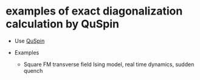 # examples of exact diagonalization calculation by QuSpin

* Use [QuSpin](https://github.com/weinbe58/QuSpin)

* Examples
  * Square FM transverse field Ising model, real time dynamics, sudden quench
